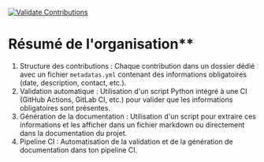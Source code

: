 
[![Validate Contributions](https://github.com/ebraux/ocean4dvarnet-contrib/actions/workflows/validate_contrib.yml/badge.svg)](https://github.com/ebraux/ocean4dvarnet-contrib/actions/workflows/validate_contrib.yml)

# Résumé de l'organisation**

1. Structure des contributions : Chaque contribution dans un dossier dédié avec un fichier `metadatas.yml` contenant des informations obligatoires (date, description, contact, etc.).
2. Validation automatique : Utilisation d'un script Python intégré à une CI (GitHub Actions, GitLab CI, etc.) pour valider que les informations obligatoires sont présentes.
3. Génération de la documentation : Utilisation d'un script pour extraire ces informations et les afficher dans un fichier markdown ou directement dans la documentation du projet.
4. Pipeline CI : Automatisation de la validation et de la génération de documentation dans ton pipeline CI.
